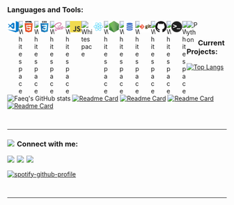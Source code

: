 ### Languages and Tools:

<img align="left" alt="Visual Studio Code" width="26px" src="https://raw.githubusercontent.com/github/explore/80688e429a7d4ef2fca1e82350fe8e3517d3494d/topics/visual-studio-code/visual-studio-code.png" /><img align="left" alt="Whitespace" width="10px" src="https://telemediabroadcasting.com/wp-content/uploads/2016/03/WhiteBackground.jpg" /><img align="left" alt="HTML5" width="26px" src="https://raw.githubusercontent.com/github/explore/80688e429a7d4ef2fca1e82350fe8e3517d3494d/topics/html/html.png" /><img align="left" alt="Whitespace" width="10px" src="https://telemediabroadcasting.com/wp-content/uploads/2016/03/WhiteBackground.jpg" /><img align="left" alt="CSS3" width="26px" src="https://raw.githubusercontent.com/github/explore/80688e429a7d4ef2fca1e82350fe8e3517d3494d/topics/css/css.png" /><img align="left" alt="Whitespace" width="10px" src="https://telemediabroadcasting.com/wp-content/uploads/2016/03/WhiteBackground.jpg" /><img align="left" alt="Sass" width="26px" src="https://raw.githubusercontent.com/github/explore/80688e429a7d4ef2fca1e82350fe8e3517d3494d/topics/sass/sass.png" /><img align="left" alt="Whitespace" width="10px" src="https://telemediabroadcasting.com/wp-content/uploads/2016/03/WhiteBackground.jpg" /><img align="left" alt="JavaScript" width="26px" src="https://raw.githubusercontent.com/github/explore/80688e429a7d4ef2fca1e82350fe8e3517d3494d/topics/javascript/javascript.png" /><img align="left" alt="Whitespace" width="26px" src="https://telemediabroadcasting.com/wp-content/uploads/2016/03/WhiteBackground.jpg" /><img align="left" alt="React" width="26px" src="https://raw.githubusercontent.com/github/explore/80688e429a7d4ef2fca1e82350fe8e3517d3494d/topics/react/react.png" /><img align="left" alt="Whitespace" width="10px" src="https://telemediabroadcasting.com/wp-content/uploads/2016/03/WhiteBackground.jpg" /><img align="left" alt="Node.js" width="26px" src="https://raw.githubusercontent.com/github/explore/80688e429a7d4ef2fca1e82350fe8e3517d3494d/topics/nodejs/nodejs.png" /><img align="left" alt="Whitespace" width="10px" src="https://telemediabroadcasting.com/wp-content/uploads/2016/03/WhiteBackground.jpg" /><img align="left" alt="SQL" width="26px" src="https://raw.githubusercontent.com/github/explore/80688e429a7d4ef2fca1e82350fe8e3517d3494d/topics/sql/sql.png" /><img align="left" alt="Whitespace" width="10px" src="https://telemediabroadcasting.com/wp-content/uploads/2016/03/WhiteBackground.jpg" /><img align="left" alt="Git" width="26px" src="https://raw.githubusercontent.com/github/explore/80688e429a7d4ef2fca1e82350fe8e3517d3494d/topics/git/git.png" /><img align="left" alt="Whitespace" width="10px" src="https://telemediabroadcasting.com/wp-content/uploads/2016/03/WhiteBackground.jpg" /><img align="left" alt="GitHub" width="26px" src="https://raw.githubusercontent.com/github/explore/78df643247d429f6cc873026c0622819ad797942/topics/github/github.png" /><img align="left" alt="Whitespace" width="10px" src="https://telemediabroadcasting.com/wp-content/uploads/2016/03/WhiteBackground.jpg" /><img align="left" alt="Terminal" width="26px" src="https://raw.githubusercontent.com/github/explore/80688e429a7d4ef2fca1e82350fe8e3517d3494d/topics/terminal/terminal.png" /><img align="left" alt="Whitespace" width="10px" src="https://telemediabroadcasting.com/wp-content/uploads/2016/03/WhiteBackground.jpg" /><img align="left" alt="Python" width="26px" src="https://th.bing.com/th/id/OIP.N4UzEAB1YnVpwxSDF_2pKwAAAA?pid=ImgDet&rs=1" />

<br />

### Current Projects:

[![Top Langs](https://github-readme-stats.vercel.app/api/top-langs/?username=Faeq-F)](https://github.com/Faeq-F/github-readme-stats) ![Faeq's GitHub stats](https://github-readme-stats.vercel.app/api?username=Faeq-F&show_icons=true)
[![Readme Card](https://github-readme-stats.vercel.app/api/pin/?username=Faeq-F&repo=Quokka)](https://github.com/Faeq-F/Quokka) [![Readme Card](https://github-readme-stats.vercel.app/api/pin/?username=Faeq-F&repo=Portable-Application-Launcher)](https://github.com/Faeq-F/Portable-Application-Launcher) [![Readme Card](https://github-readme-stats.vercel.app/api/pin/?username=Faeq-F&repo=Gideon)](https://github.com/Faeq-F/Gideon) [![Readme Card](https://github-readme-stats.vercel.app/api/pin/?username=Faeq-F&repo=MinimalBrowser)](https://github.com/Faeq-F/MinimalBrowser)


<br />


---

### Connect with me: [<img align="left" width="22px" src="https://th.bing.com/th/id/R.77cd1cba6ee8c0853c39e135bf0e0a43?rik=n3Pk%2f3%2f2Zf42mw&riu=http%3a%2f%2fcdn.onlinewebfonts.com%2fsvg%2fdownload_534267.png&ehk=g%2b31x%2b4h91LtLoU5Wc2a641UChHRlrZMupg5u7qfLc0%3d&risl=&pid=ImgRaw" />][pr]
[<img align="left" width="22px" margin="10px" src="https://cdn.jsdelivr.net/npm/simple-icons@v3/icons/linkedin.svg" />][linkedin]

[<img align="left" width="22px" margin="10px" src="https://cdn.jsdelivr.net/npm/simple-icons@v3/icons/twitter.svg" />][twitter]

[<img align="left" width="22px" margin="10px" src="https://cdn.jsdelivr.net/npm/simple-icons@v3/icons/instagram.svg" />][instagram] 
<br />
<br />
[![spotify-github-profile](https://spotify-github-profile.vercel.app/api/view?uid=faeqfaisal&cover_image=false&theme=default)](https://spotify-github-profile.vercel.app/api/view?uid=faeqfaisal&redirect=true)

<br />


---

[twitter]: https://twitter.com/Mx_Faeq
[instagram]: https://instagram.com/faeq._
[linkedin]: www.linkedin.com/in/faeq
[pr]: https://en.pronouns.page/@faeq
